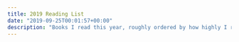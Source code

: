 ```yaml
---
title: 2019 Reading List
date: "2019-09-25T00:01:57+00:00"
description: "Books I read this year, roughly ordered by how highly I recommend them ♥"
---
```

